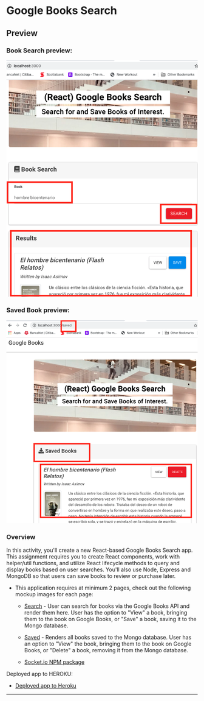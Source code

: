 # Google Books Search

## Preview

### Book Search preview:
![Saved Book](bookSearch.png)

### Saved Book preview:
![Saved Book](savedBook.png)

### Overview

In this activity, you'll create a new React-based Google Books Search app. This assignment requires you to create React components, work with helper/util functions, and utilize React lifecycle methods to query and display books based on user searches. You'll also use Node, Express and MongoDB so that users can save books to review or purchase later.

* This application requires at minimum 2 pages, check out the following mockup images for each page:

  * [Search](Search.png) - User can search for books via the Google Books API and render them here. User has the option to "View" a book, bringing them to the book on Google Books, or "Save" a book, saving it to the Mongo database.

  * [Saved](Saved.png) - Renders all books saved to the Mongo database. User has an option to "View" the book, bringing them to the book on Google Books, or "Delete" a book, removing it from the Mongo database.

  * [Socket.io NPM package](https://www.npmjs.com/package/socket.io)


Deployed app to HEROKU:

* [Deployed app to Heroku](https://pure-river-31775.herokuapp.com)


- - -

